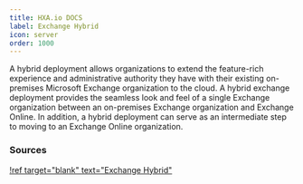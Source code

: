```yaml
---
title: HXA.io DOCS
label: Exchange Hybrid
icon: server
order: 1000
---
```

A hybrid deployment allows organizations to extend the feature-rich experience and administrative authority they have with their existing on-premises Microsoft Exchange organization to the cloud. A hybrid exchange deployment provides the seamless look and feel of a single Exchange organization between an on-premises Exchange organization and Exchange Online. In addition, a hybrid deployment can serve as an intermediate step to moving to an Exchange Online organization.

### Sources

[!ref target="blank" text="Exchange Hybrid"](https://docs.microsoft.com/en-us/exchange/exchange-hybrid)


